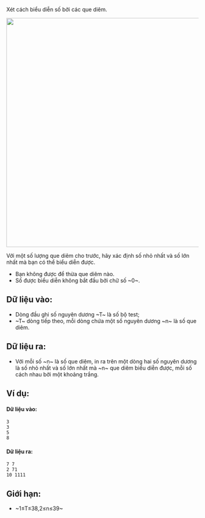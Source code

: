 Xét cách biểu diễn số bởi các que diêm.
<center><img src="/images/problems/339/dkdiginum1.png" width=600px /></center>

Với một số lượng que diêm cho trước, hãy xác định số nhỏ nhất và số lớn nhất mà bạn có thể biểu diễn được.
- Bạn không được để thừa que diêm nào.
- Số được biểu diễn không bắt đầu bởi chữ số ~0~.

## Dữ liệu vào:
- Dòng đầu ghi số nguyên dương ~T~ là số bộ test;
- ~T~ dòng tiếp theo, mỗi dòng chứa một số nguyên dương ~n~ là số que diêm.

## Dữ liệu ra:
- Với mỗi số ~n~ là số que diêm, in ra trên một dòng hai số nguyên dương là số nhỏ nhất và số lớn nhất mà ~n~ que diêm biểu diễn được, mỗi số cách nhau bởi một khoảng trắng.

## Ví dụ:
#### Dữ liệu vào:
```
3
3
5
8
```

#### Dữ liệu ra:
```
7 7
2 71
10 1111
```

## Giới hạn:
- ~1≤T≤38,2≤n≤39~ 